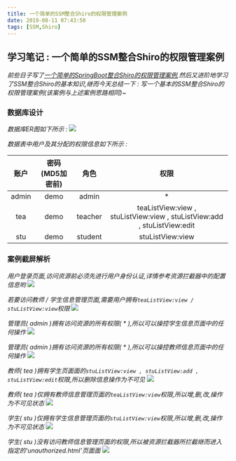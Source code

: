```yaml
---
title: 一个简单的SSM整合Shiro的权限管理案例
date: 2019-08-11 07:43:50
tags: [SSM,Shiro]
---
```


## 学习笔记 : 一个简单的SSM整合Shiro的权限管理案例
*前些日子写了[一个简单的SpringBoot整合Shiro的权限管理案例](https://github.com/YUbuntu0109/Shiro-learning/tree/master/spring%20boot%20project%20with%20shiro),然后又进阶地学习了SSM整合Shiro的基本知识,继而今天总结一下 : 写一个基本的SSM整合Shiro的权限管理案例(该案例与上述案例思路相同)~*


### 数据库设计
*数据库ER图如下所示 :*
![](https://raw.githubusercontent.com/YUbuntu0109/Shiro-learning/master/ssm%20project%20with%20shiro/database/shiro-learning.png)

*数据表中用户及其分配的权限信息如下所示 :*

| 账户  | 密码(MD5加密前) |  角色   |                                   权限                                   |
| :---: | :-------------: | :-----: | :----------------------------------------------------------------------: |
| admin |      demo       |  admin  |                                    *                                     |
|  tea  |      demo       | teacher | teaListView:view , stuListView:view , stuListView:add , stuListView:edit |
|  stu  |      demo       | student |                             stuListView:view                             |


### 案例截屏解析
*用户登录页面,访问资源前必须先进行用户身份认证,详情参考资源拦截器中的配置信息哟*
![](https://raw.githubusercontent.com/YUbuntu0109/Shiro-learning/master/ssm%20project%20with%20shiro/screenshots/ssm-shiro-%E7%94%A8%E6%88%B7%E7%99%BB%E5%BD%95%E9%A1%B5%E9%9D%A2.PNG)

*若要访问教师 / 学生信息管理页面,需要用户拥有`teaListView:view / stuListView:view`权限*
![](https://raw.githubusercontent.com/YUbuntu0109/Shiro-learning/master/ssm%20project%20with%20shiro/screenshots/ssm-shiro-%E7%94%A8%E6%88%B7%E4%B8%BB%E9%A1%B5.PNG)

*管理员( admin )拥有访问资源的所有权限( * ),所以可以操控学生信息页面中的任何操作*
![](https://raw.githubusercontent.com/YUbuntu0109/Shiro-learning/master/ssm%20project%20with%20shiro/screenshots/ssm-shiro-%5Badmin%5D-%E5%AD%A6%E7%94%9F%E4%BF%A1%E6%81%AF%E7%AE%A1%E7%90%86%E9%A1%B5%E9%9D%A2.PNG)

*管理员( admin )拥有访问资源的所有权限( * ),所以可以操控教师信息页面中的任何操作*
![](https://raw.githubusercontent.com/YUbuntu0109/Shiro-learning/master/ssm%20project%20with%20shiro/screenshots/ssm-shiro-%5Badmin%5D-%E6%95%99%E5%B8%88%E4%BF%A1%E6%81%AF%E7%AE%A1%E7%90%86%E9%A1%B5%E9%9D%A2.PNG)

*教师( tea )拥有学生页面面的`stuListView:view , stuListView:add , stuListView:edit`权限,所以删除信息操作为不可见*
![](https://raw.githubusercontent.com/YUbuntu0109/Shiro-learning/master/ssm%20project%20with%20shiro/screenshots/ssm-shiro-%5Btea%5D-%E5%AD%A6%E7%94%9F%E4%BF%A1%E6%81%AF%E7%AE%A1%E7%90%86%E9%A1%B5%E9%9D%A2.PNG)

*教师( tea )仅拥有教师信息管理页面的`teaListView:view`权限,所以增,删,改,操作为不可见状态*
![](https://raw.githubusercontent.com/YUbuntu0109/Shiro-learning/master/ssm%20project%20with%20shiro/screenshots/ssm-shiro-%5Btea%5D-%E6%95%99%E5%B8%88%E4%BF%A1%E6%81%AF%E7%AE%A1%E7%90%86%E9%A1%B5%E9%9D%A2.PNG)

*学生( stu )仅拥有学生信息管理页面的`stuListView:view`权限,所以增,删,改,操作为不可见状态*
![](https://raw.githubusercontent.com/YUbuntu0109/Shiro-learning/master/ssm%20project%20with%20shiro/screenshots/ssm-shiro-%5Bstu%5D-%E5%AD%A6%E7%94%9F%E4%BF%A1%E6%81%AF%E7%AE%A1%E7%90%86%E9%A1%B5%E9%9D%A2.PNG)

*学生( stu )没有访问教师信息管理页面的权限,所以被资源拦截器所拦截继而进入指定的'unauthorized.html'页面面*
![](https://raw.githubusercontent.com/YUbuntu0109/Shiro-learning/master/ssm%20project%20with%20shiro/screenshots/ssm-shiro-%5Bstu%5D-%E6%95%99%E5%B8%88%E4%BF%A1%E6%81%AF%E7%AE%A1%E7%90%86%E9%A1%B5%E9%9D%A2.PNG)
